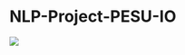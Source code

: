 # NLP-Project-PESU-IO

<a href="https://github.com/Sahana-Math/NLP-Project-PESU-IO/graphs/contributors">
  <img src="https://contrib.rocks/image?repo=Sahana-Math/NLP-Project-PESU-IO" />
</a>


